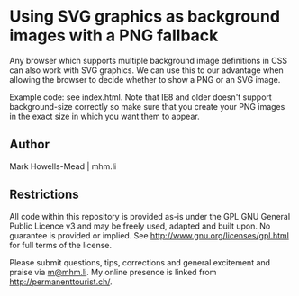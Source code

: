 Using SVG graphics as background images with a PNG fallback
===========================================================

Any browser which supports multiple background image definitions in CSS can also work with SVG graphics.
We can use this to our advantage when allowing the browser to decide whether to show a PNG or an SVG image.

Example code: see index.html. Note that IE8 and older doesn't support background-size correctly
so make sure that you create your PNG images in the exact size in which you want them to appear.

Author
-----
Mark Howells-Mead | mhm.li

Restrictions
------------
All code within this repository is provided as-is under the GPL GNU General Public Licence v3 and may be freely used, adapted and built upon. No guarantee is provided or implied. See http://www.gnu.org/licenses/gpl.html for full terms of the license.

Please submit questions, tips, corrections and general excitement and praise via m@mhm.li. My online presence is linked from http://permanenttourist.ch/.